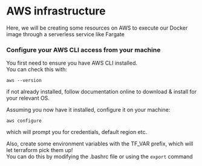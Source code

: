 # AWS infrastructure

Here, we will be creating some resources on AWS to execute our Docker image through a serverless service like Fargate

### Configure your AWS CLI access from your machine

You first need to ensure you have AWS CLI installed.<br>
You can check this with:

```
aws --version
```

if not already installed, follow documentation online to download & install for your relevant OS.

Assuming you now have it installed, configure it on your machine:

```
aws configure
```

which will prompt you for credentials, default region etc.

Also, create some environment variables with the TF_VAR prefix, which will let terraform pick them up!<br>
You can do this by modifying the .bashrc file or using the `export` command

